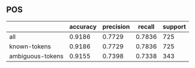 
## POS

|                  | accuracy | precision | recall | support |
|------------------|----------|-----------|--------|---------|
| all              | 0.9186   | 0.7729    | 0.7836 | 725     |
| known-tokens     | 0.9186   | 0.7729    | 0.7836 | 725     |
| ambiguous-tokens | 0.9155   | 0.7398    | 0.7338 | 343     |

